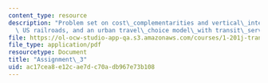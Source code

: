 ```yaml
---
content_type: resource
description: "Problem set on cost\_complementarities and vertical\_integration in\
  \ US railroads, and an urban travel\_choice model\_with transit\_service attributes."
file: https://ol-ocw-studio-app-qa.s3.amazonaws.com/courses/1-201j-transportation-systems-analysis-demand-and-economics-fall-2008/ac17cea8e12cae7dc70adb967e73b108_MIT1_201JF08_hw_3.pdf
file_type: application/pdf
resourcetype: Document
title: "Assignment\_3"
uid: ac17cea8-e12c-ae7d-c70a-db967e73b108
---
```

